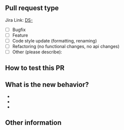 <!--- Please provide a general summary of your changes in the title above -->

## Pull request type

Jira Link: [DS-](url)

<!-- Please try to limit your pull request to one type, submit multiple pull requests if needed. 

Please check the type of change your PR introduces:-->

- [ ] Bugfix
- [ ] Feature
- [ ] Code style update (formatting, renaming)
- [ ] Refactoring (no functional changes, no api changes)
- [ ] Other (please describe):

## How to test this PR

<!-- Please provide the steps on how to test this PR. -->

## What is the new behavior?

<!-- Please describe the behavior or changes that are being added by this PR. -->

- 
- 
- 

## Other information
